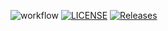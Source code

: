 ![workflow](https://github.com/<UserName>/<RepositoryName>/actions/workflows/main.yml/badge.svg)
[![LICENSE](https://img.shields.io/github/license/Duncan-Hastie/sem.svg?style=flat-square)](https://github.com/Duncan-Hastie/sem/blob/master/LICENSE)
[![Releases](https://img.shields.io/github/release/Duncan-Hastie/sem/all.svg?style=flat-square)](https://github.com/Duncan-Hastie/sem/releases)